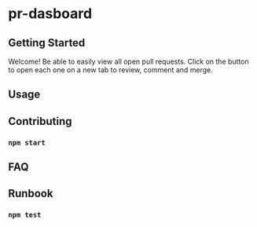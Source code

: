 # pr-dasboard

## Getting Started

Welcome!
Be able to easily view all open pull requests.
Click on the button to open each one on a new tab to review, comment and merge.

## Usage

## Contributing

### `npm start`

## FAQ

## Runbook

### `npm test`

